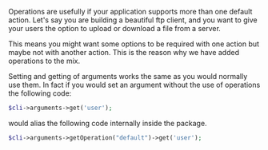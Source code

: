 Operations are usefully if your application supports more than one default action. Let's say you are building 
a beautiful ftp client, and you want to give your users the option to upload or download a file from a server.

This means you might want some options to be required with one action but maybe not with another action. This is the reason
why we have added operations to the mix. 

Setting and getting of arguments works the same as you would normally use them. In fact if you would set an argument without the use of operations the following code:


```php
$cli->arguments->get('user');
```

would alias the following code internally inside the package.

```php
$cli->arguments->getOperation("default")->get('user');
```






